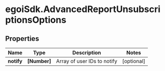 # egoiSdk.AdvancedReportUnsubscriptionsOptions

## Properties
Name | Type | Description | Notes
------------ | ------------- | ------------- | -------------
**notify** | **[Number]** | Array of user IDs to notify | [optional] 


